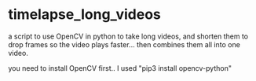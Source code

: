 # timelapse_long_videos
a script to use OpenCV in python to take long videos, and shorten them to drop frames so the video plays faster... then combines them all into one video.

you need to install OpenCV first.. I used "pip3 install opencv-python"
